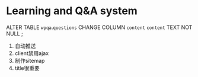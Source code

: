 # Learning and Q&A system

ALTER TABLE `wpqa`.`questions` 
CHANGE COLUMN `content` `content` TEXT NOT NULL ;

1. 自动推送
2. client禁用ajax
3. 制作sitemap
4. title很重要
